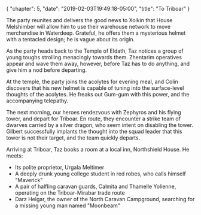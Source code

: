 {
    "chapter": 5,
    "date": "2019-02-03T19:49:18-05:00",
    "title": "To Triboar"
}

The party reunites and delivers the good news to Xolkin that House Melshimber will allow him to use their warehouse network to move merchandise in Waterdeep. Grateful, he offers them a mysterious helmet with a tentacled design; he is vague about its origin.

As the party heads back to the Temple of Eldath, Taz notices a group of young toughs strolling menacingly towards them. Zhentarim operatives appear and wave them away, however, before Taz has to do anything, and give him a nod before departing.

At the temple, the party joins the acolytes for evening meal, and Colin discovers that his new helmet is capable of tuning into the surface-level thoughts of the acolytes. He freaks out Gum-gum with this power, and the accompanying telepathy.

The next morning, our heroes rendezvous with Zephyros and his flying tower, and depart for Triboar. En route, they encounter a strike team of dwarves carried by a silver dragon, who seem intent on disabling the tower. Gilbert successfully implants the thought into the squad leader that this tower is not their target, and the team quickly departs.

Arriving at Triboar, Taz books a room at a local inn, Northshield House. He meets:

* Its polite proprietor, Urgala Meltimer
* A deeply drunk young college student in red robes, who calls himself "Maverick"
* A pair of halfling caravan guards, Calmita and Thamelle Yolienne, operating on the Triboar-Mirabar trade route
* Darz Helgar, the owner of the North Caravan Campground, searching for a missing young man named "Moonbeam"